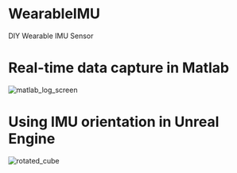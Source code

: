 # WearableIMU
DIY Wearable IMU Sensor

# Real-time data capture in Matlab 
![matlab_log_screen](https://cloud.githubusercontent.com/assets/3007756/25663099/0eefd89e-3017-11e7-8c58-caf2d2de2c5d.png)

# Using IMU orientation in Unreal Engine
![rotated_cube](https://cloud.githubusercontent.com/assets/3007756/25663260/74163f92-3017-11e7-9a72-344415086840.png)
